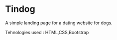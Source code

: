 # Tindog

A simple landing page for a dating website for dogs.

Tehnologies used : HTML,CSS,Bootstrap
